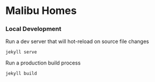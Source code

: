 
# Malibu Homes

### Local Development
Run a dev server that will hot-reload on source file changes
```
jekyll serve
```

Run a production build process
```
jekyll build
```



